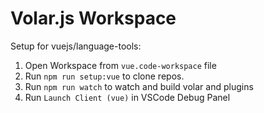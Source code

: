 # Volar.js Workspace

Setup for vuejs/language-tools:

1. Open Workspace from `vue.code-workspace` file
2. Run `npm run setup:vue` to clone repos.
3. Run `npm run watch` to watch and build volar and plugins
4. Run `Launch Client (vue)` in VSCode Debug Panel
